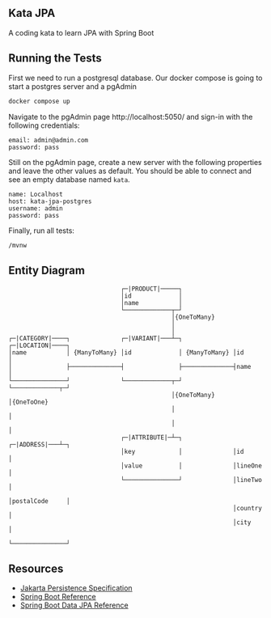 Kata JPA
--------
A coding kata to learn JPA with Spring Boot


Running the Tests
-----------------
First we need to run a postgresql database.
Our docker compose is going to start a postgres server and a pgAdmin

```bash
docker compose up
```

Navigate to the pgAdmin page http://localhost:5050/ and sign-in with the following credentials:
```
email: admin@admin.com
password: pass
```

Still on the pgAdmin page, create a new server with the following properties and leave the other values as default.
You should be able to connect and see an empty database named `kata`. 
```
name: Localhost
host: kata-jpa-postgres
username: admin
password: pass
```

Finally, run all tests:
```bash
/mvnw
```


Entity Diagram
--------------

```
                               ┌─|PRODUCT|─────┐
                               │id             │
                               │name           │
                               └─────────────┬─┘
                                             │{OneToMany}
                                             │
                                             │
┌─|CATEGORY|────┐              ┌─|VARIANT|───┴─┐              ┌─|LOCATION|────┐
│name           │ {ManyToMany} │id             │ {ManyToMany} │id             │
│               ├──────────────┤               ├──────────────┤name           │
└───────────────┘              └─────────────┬─┘              └─────────────┬─┘
                                             │{OneToMany}                   │{OneToOne}
                                             │                              │
                                             │                              │
                               ┌─|ATTRIBUTE|─┴─┐              ┌─|ADDRESS|───┴─┐
                               │key            │              │id             │
                               │value          │              │lineOne        │
                               └───────────────┘              │lineTwo        │
                                                              │postalCode     │
                                                              │country        │
                                                              │city           │
                                                              └───────────────┘                                                              
```

Resources
---------
* [Jakarta Persistence Specification](https://jakarta.ee/specifications/persistence/3.1/jakarta-persistence-spec-3.1.html)
* [Spring Boot Reference](https://docs.spring.io/spring-boot/docs/current/reference/htmlsingle/) 
* [Spring Boot Data JPA Reference](https://docs.spring.io/spring-data/jpa/docs/current/reference/html/)